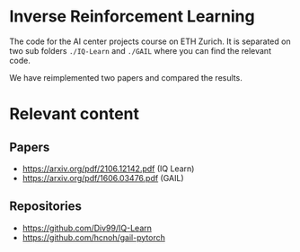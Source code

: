 # Inverse Reinforcement Learning

The code for the AI center projects course on ETH Zurich. It is separated on two sub folders `./IQ-Learn` and `./GAIL` where you can find the relevant code.

We have reimplemented two papers and compared the results.

# Relevant content

## Papers

- https://arxiv.org/pdf/2106.12142.pdf (IQ Learn)
- https://arxiv.org/pdf/1606.03476.pdf (GAIL)

## Repositories

- https://github.com/Div99/IQ-Learn
- https://github.com/hcnoh/gail-pytorch
